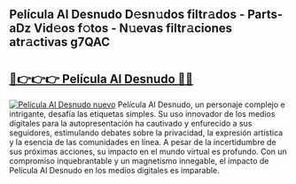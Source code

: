 ## Película Al Desnudo D𝚎sn𝚞dos filtr𝚊dos - Parts-aDz Vid𝚎os f𝚘tos - N𝚞evas filtr𝚊ciones atr𝚊ctivas g7QAC

# <h2><a href="http://mbdqpfx.tromn.icu/?c=Pel%c3%adcula+Al+Desnudo">🔗👉👉👉 Película Al Desnudo 🔗🔗</a></h2>

[![Película Al Desnudo nuevo](https://i.imgur.com/pEAQMta.gif)](http://mbdqpfx.tromn.icu/?c=Pel%c3%adcula+Al+Desnudo)
Película Al Desnudo, un personaje complejo e intrigante, desafía las etiquetas simples. Su uso innovador de los medios digitales para la autopresentación ha cautivado y enfurecido a sus seguidores, estimulando debates sobre la privacidad, la expresión artística y la esencia de las comunidades en línea. A pesar de la incertidumbre de sus próximas acciones, su impacto en el mundo virtual es profundo. Con un compromiso inquebrantable y un magnetismo innegable, el impacto de Película Al Desnudo en los medios digitales es imparable.
